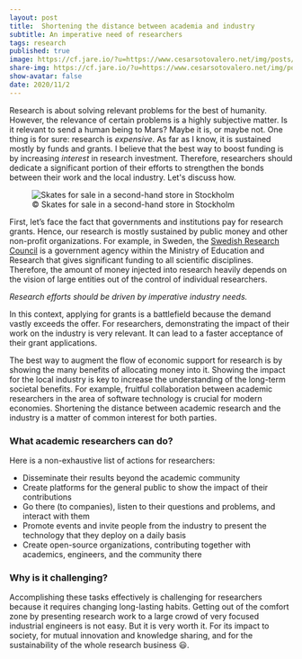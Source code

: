 ```yaml
---
layout: post
title:  Shortening the distance between academia and industry
subtitle: An imperative need of researchers
tags: research
published: true
image: https://cf.jare.io/?u=https://www.cesarsotovalero.net/img/posts/skates.png
share-img: https://cf.jare.io/?u=https://www.cesarsotovalero.net/img/posts/skates.png
show-avatar: false
date: 2020/11/2
---
```


Research is about solving relevant problems for the best of humanity. 
However, the relevance of certain problems is a highly subjective matter. 
Is it relevant to send a human being to Mars? Maybe it is, or maybe not. 
One thing is for sure: research is _expensive_. 
As far as I know, it is sustained mostly by funds and grants. 
I believe that the best way to boost funding is by increasing _interest_ in research investment. 
Therefore, researchers should dedicate a significant portion of their efforts to strengthen the bonds between their work and the local industry. 
Let's discuss how. 

<figure class="jb_picture">
    <img src="https://cf.jare.io/?u=https://www.cesarsotovalero.net/img/posts/skates.png" 
    alt="Skates for sale in a second-hand store in Stockholm"
    longdesc="#c13e1390" />
    <figcaption class="stroke">
    &#169; Skates for sale in a second-hand store in Stockholm
    </figcaption>
</figure>

First, let’s face the fact that governments and institutions pay for research grants. 
Hence, our research is mostly sustained by public money and other non-profit organizations. 
For example, in Sweden, the [Swedish Research Council](https://www.vr.se/english/about-us.html) is a government agency within the Ministry of Education and Research that gives significant funding to all scientific disciplines.
Therefore, the amount of money injected into research heavily depends on the vision of large entities out of the control of individual researchers.

<aside class="quote">
    <em>Research efforts should be driven by imperative industry needs.</em>
</aside>

In this context, applying for grants is a battlefield because the demand vastly exceeds the offer.
For researchers, demonstrating the impact of their work on the industry is very relevant.
It can lead to a faster acceptance of their grant applications.

The best way to augment the flow of economic support for research is by showing the many benefits of allocating money into it.
Showing the impact for the local industry is key to increase the understanding of the long-term societal benefits.
For example, fruitful collaboration between academic researchers in the area of software technology is crucial for modern economies.
Shortening the distance between academic research and the industry is a matter of common interest for both parties.

### What academic researchers can do?

Here is a non-exhaustive list of actions for researchers:

- Disseminate their results beyond the academic community
- Create platforms for the general public to show the impact of their contributions
- Go there (to companies), listen to their questions and problems, and interact with them
- Promote events and invite people from the industry to present the technology that they deploy on a daily basis
- Create open-source organizations, contributing together with academics, engineers, and the community there

### Why is it challenging?

Accomplishing these tasks effectively is challenging for researchers because it requires changing long-lasting habits.
Getting out of the comfort zone by presenting research work to a large crowd of very focused industrial engineers is not easy.
But it is very worth it.
For its impact to society, for mutual innovation and knowledge sharing, and for the sustainability of the whole research business :smiley:.
